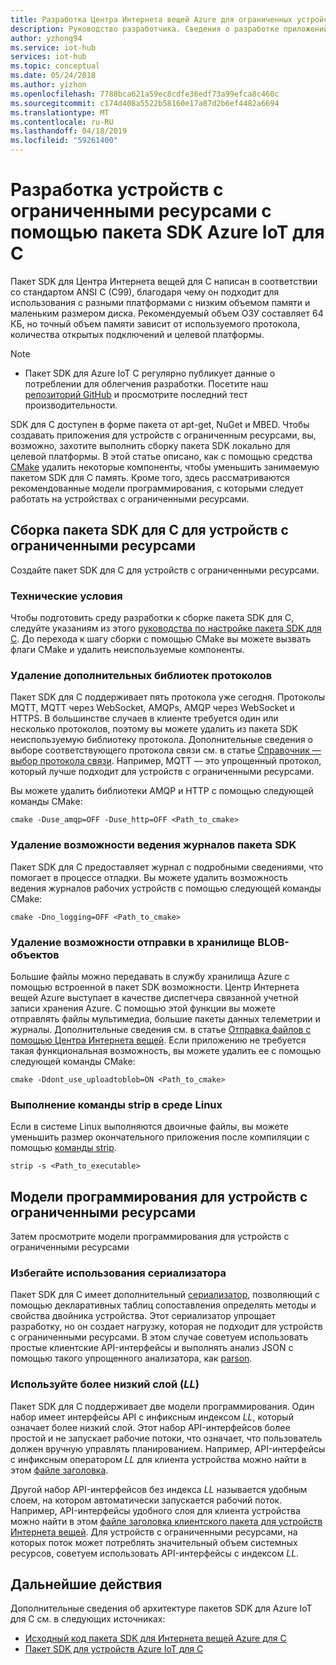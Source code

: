 ```yaml
---
title: Разработка Центра Интернета вещей Azure для ограниченных устройств с использованием пакета SDK Azure IoT для C | Документация Майкрософт
description: Руководство разработчика. Сведения о разработке приложений для устройств с ограниченным ресурсами с помощью пакетов SDK для Azure IoT.
author: yzhong94
ms.service: iot-hub
services: iot-hub
ms.topic: conceptual
ms.date: 05/24/2018
ms.author: yizhon
ms.openlocfilehash: 7788bca621a59ec8cdfe36edf73a99efca8c460c
ms.sourcegitcommit: c174d408a5522b58160e17a87d2b6ef4482a6694
ms.translationtype: MT
ms.contentlocale: ru-RU
ms.lasthandoff: 04/18/2019
ms.locfileid: "59261400"
---
```

# <a name="develop-for-constrained-devices-using-azure-iot-c-sdk"></a>Разработка устройств с ограниченными ресурсами с помощью пакета SDK Azure IoT для C

Пакет SDK для Центра Интернета вещей для C написан в соответствии со стандартом ANSI C (C99), благодаря чему он подходит для использования с разными платформами с низким объемом памяти и маленьким размером диска. Рекомендуемый объем ОЗУ составляет 64 КБ, но точный объем памяти зависит от используемого протокола, количества открытых подключений и целевой платформы.
> [!NOTE]
> * Пакет SDK для Azure IoT C регулярно публикует данные о потреблении для облегчения разработки.  Посетите наш [репозиторий GitHub](https://github.com/Azure/azure-iot-sdk-c/blob/master/doc/c_sdk_resource_information.md) и просмотрите последний тест производительности.
>

SDK для C доступен в форме пакета от apt-get, NuGet и MBED. Чтобы создавать приложения для устройств с ограниченным ресурсами, вы, возможно, захотите выполнить сборку пакета SDK локально для целевой платформы. В этой статье описано, как с помощью средства [CMake](https://cmake.org/) удалить некоторые компоненты, чтобы уменьшить занимаемую пакетом SDK для C память. Кроме того, здесь рассматриваются рекомендованные модели программирования, с которыми следует работать на устройствах с ограниченными ресурсами.

## <a name="building-the-c-sdk-for-constrained-devices"></a>Сборка пакета SDK для C для устройств с ограниченными ресурсами

Создайте пакет SDK для C для устройств с ограниченными ресурсами.

### <a name="prerequisites"></a>Технические условия

Чтобы подготовить среду разработки к сборке пакета SDK для C, следуйте указаниям из этого [руководства по настройке пакета SDK для C](https://github.com/Azure/azure-iot-sdk-c/blob/master/doc/devbox_setup.md). До перехода к шагу сборки с помощью CMake вы можете вызвать флаги CMake и удалить неиспользуемые компоненты.

### <a name="remove-additional-protocol-libraries"></a>Удаление дополнительных библиотек протоколов

Пакет SDK для C поддерживает пять протокола уже сегодня. Протоколы MQTT, MQTT через WebSocket, AMQPs, AMQP через WebSocket и HTTPS. В большинстве случаев в клиенте требуется один или несколько протоколов, поэтому вы можете удалить из пакета SDK неиспользуемую библиотеку протокола. Дополнительные сведения о выборе соответствующего протокола связи см. в статье [Справочник — выбор протокола связи](iot-hub-devguide-protocols.md). Например, MQTT — это упрощенный протокол, который лучше подходит для устройств с ограниченными ресурсами.

Вы можете удалить библиотеки AMQP и HTTP с помощью следующей команды CMake:

```
cmake -Duse_amqp=OFF -Duse_http=OFF <Path_to_cmake>
```

### <a name="remove-sdk-logging-capability"></a>Удаление возможности ведения журналов пакета SDK

Пакет SDK для C предоставляет журнал с подробными сведениями, что помогает в процессе отладки. Вы можете удалить возможность ведения журналов рабочих устройств с помощью следующей команды CMake:

```
cmake -Dno_logging=OFF <Path_to_cmake>
```

### <a name="remove-upload-to-blob-capability"></a>Удаление возможности отправки в хранилище BLOB-объектов

Большие файлы можно передавать в службу хранилища Azure с помощью встроенной в пакет SDK возможности. Центр Интернета вещей Azure выступает в качестве диспетчера связанной учетной записи хранения Azure. С помощью этой функции вы можете отправлять файлы мультимедиа, большие пакеты данных телеметрии и журналы. Дополнительные сведения см. в статье [Отправка файлов с помощью Центра Интернета вещей](iot-hub-devguide-file-upload.md). Если приложению не требуется такая функциональная возможность, вы можете удалить ее с помощью следующей команды CMake:

```
cmake -Ddont_use_uploadtoblob=ON <Path_to_cmake>
```

### <a name="running-strip-on-linux-environment"></a>Выполнение команды strip в среде Linux

Если в системе Linux выполняются двоичные файлы, вы можете уменьшить размер окончательного приложения после компиляции с помощью [команды strip](https://en.wikipedia.org/wiki/Strip_(Unix)).

```
strip -s <Path_to_executable>
```

## <a name="programming-models-for-constrained-devices"></a>Модели программирования для устройств с ограниченными ресурсами

Затем просмотрите модели программирования для устройств с ограниченными ресурсами

### <a name="avoid-using-the-serializer"></a>Избегайте использования сериализатора

Пакет SDK для C имеет дополнительный [сериализатор](https://github.com/Azure/azure-iot-sdk-c/tree/master/serializer), позволяющий с помощью декларативных таблиц сопоставления определять методы и свойства двойника устройства. Этот сериализатор упрощает разработку, но он создает нагрузку, которая не подходит для устройств с ограниченными ресурсами. В этом случае советуем использовать простые клиентские API-интерфейсы и выполнять анализ JSON с помощью такого упрощенного анализатора, как [parson](https://github.com/kgabis/parson).

### <a name="use-the-lower-layer-ll"></a>Используйте более низкий слой (_LL_)

Пакет SDK для C поддерживает две модели программирования. Один набор имеет интерфейсы API с инфиксным индексом _LL_, который означает более низкий слой. Этот набор API-интерфейсов более простой и не запускает рабочие потоки, что означает, что пользователь должен вручную управлять планированием. Например, API-интерфейсы с инфиксным оператором _LL_ для клиента устройства можно найти в этом [файле заголовка](https://github.com/Azure/azure-iot-sdk-c/blob/master/iothub_client/inc/iothub_device_client_ll.h). 

Другой набор API-интерфейсов без индекса _LL_ называется удобным слоем, на котором автоматически запускается рабочий поток. Например, API-интерфейсы удобного слоя для клиента устройства можно найти в этом [файле заголовка клиентского пакета для устройств Интернета вещей](https://github.com/Azure/azure-iot-sdk-c/blob/master/iothub_client/inc/iothub_device_client.h). Для устройств с ограниченными ресурсами, на которых поток может потреблять значительный объем системных ресурсов, советуем использовать API-интерфейсы с индексом _LL_.

## <a name="next-steps"></a>Дальнейшие действия

Дополнительные сведения об архитектуре пакетов SDK для Azure IoT для C см. в следующих источниках:
-   [Исходный код пакета SDK для Интернета вещей Azure для C](https://github.com/Azure/azure-iot-sdk-c/)
-   [Пакет SDK для устройств Azure IoT для C](iot-hub-device-sdk-c-intro.md)
